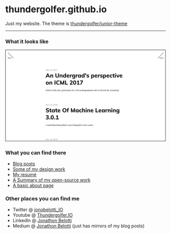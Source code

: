 # thundergolfer.github.io

Just my website. The theme is [thundergolfer/junior-theme](https://github.com/thundergolfer/junior-theme)

----

### What it looks like

![homepage preview](homepage_preview.jpg)

### What you can find there

* [Blog posts](http://jonathonbelotti.com/)
* [Some of my design work](http://jonathonbelotti.com/design/)
* [My resumé](http://jonathonbelotti.com/resume/)
* [A Summary of my open-source work](http://jonathonbelotti.com/projects/)
* [A basic about page](http://jonathonbelotti.com/about/)

### Other places you can find me

* Twitter @ [jonobelotti_IO](https://twitter.com/jonobelotti_io)
* Youtube @ [Thundergolfer.IO](https://www.youtube.com/channel/UCSP7fMKwmaXaZhViAV2Vgvg)
* LinkedIn @ [Jonathon Belotti](https://www.linkedin.com/in/jonathonbelotti/)
* Medium @ [Jonathon Belotti](https://medium.com/@thundergolfer) (just has mirrors of my blog posts)
